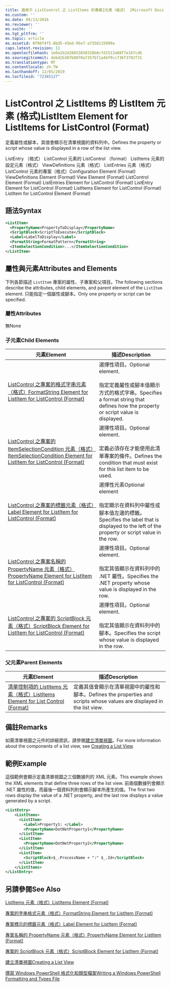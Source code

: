 ```yaml
---
title: 適用于 ListControl 之 ListItems 的專案2元素（格式） |Microsoft Docs
ms.custom: ''
ms.date: 09/13/2016
ms.reviewer: ''
ms.suite: ''
ms.tgt_pltfrm: ''
ms.topic: article
ms.assetid: 0f96f4f5-8bd5-43ed-95e7-a7358115999a
caps.latest.revision: 11
ms.openlocfilehash: 1e0a1b2d20853650328b8cfd1513a08f7e167cd6
ms.sourcegitcommit: debd2b38fb8070a7357bf1a4bf9cc736f3702f31
ms.translationtype: MT
ms.contentlocale: zh-TW
ms.lasthandoff: 12/05/2019
ms.locfileid: "72365127"
---
```

# <a name="listitem-element-for-listitems-for-listcontrol-format"></a><span data-ttu-id="d3716-102">ListControl 之 ListItems 的 ListItem 元素 (格式)</span><span class="sxs-lookup"><span data-stu-id="d3716-102">ListItem Element for ListItems for ListControl (Format)</span></span>

<span data-ttu-id="d3716-103">定義屬性或腳本，其值會顯示在清單視圖的資料列中。</span><span class="sxs-lookup"><span data-stu-id="d3716-103">Defines the property or script whose value is displayed in a row of the list view.</span></span>

<span data-ttu-id="d3716-104">ListEntry （格式） ListControl 元素的 ListControl （format） ListItems 元素的設定元素（格式） ViewDefinitions 元素（格式） ListEntries 元素（格式）ListControl 元素的專案（格式）</span><span class="sxs-lookup"><span data-stu-id="d3716-104">Configuration Element (Format) ViewDefinitions Element (Format) View Element (Format) ListControl Element (Format) ListEntries Element for ListControl (Format) ListEntry Element for ListControl (Format) ListItems Element for ListControl (Format) ListItem for ListControl Element (Format)</span></span>

## <a name="syntax"></a><span data-ttu-id="d3716-105">語法</span><span class="sxs-lookup"><span data-stu-id="d3716-105">Syntax</span></span>

```xml
<ListItem>
  <PropertyName>PropertyToDisplay</PropertyName>
  <ScriptBlock>ScriptToExecute</ScriptBlock>
  <Label>LabelToDisplay</Label>
  <FormatString>FormatPattern</FormatString>
  <ItemSelectionCondition>...</ItemSelectionCondition>
</ListItem>
```

## <a name="attributes-and-elements"></a><span data-ttu-id="d3716-106">屬性與元素</span><span class="sxs-lookup"><span data-stu-id="d3716-106">Attributes and Elements</span></span>

<span data-ttu-id="d3716-107">下列各節描述 `ListItem` 專案的屬性、子專案和父項目。</span><span class="sxs-lookup"><span data-stu-id="d3716-107">The following sections describe the attributes, child elements, and parent element of the `ListItem` element.</span></span> <span data-ttu-id="d3716-108">只能指定一個屬性或腳本。</span><span class="sxs-lookup"><span data-stu-id="d3716-108">Only one property or script can be specified.</span></span>

### <a name="attributes"></a><span data-ttu-id="d3716-109">屬性</span><span class="sxs-lookup"><span data-stu-id="d3716-109">Attributes</span></span>

<span data-ttu-id="d3716-110">無</span><span class="sxs-lookup"><span data-stu-id="d3716-110">None</span></span>

### <a name="child-elements"></a><span data-ttu-id="d3716-111">子元素</span><span class="sxs-lookup"><span data-stu-id="d3716-111">Child Elements</span></span>

|<span data-ttu-id="d3716-112">元素</span><span class="sxs-lookup"><span data-stu-id="d3716-112">Element</span></span>|<span data-ttu-id="d3716-113">描述</span><span class="sxs-lookup"><span data-stu-id="d3716-113">Description</span></span>|
|-------------|-----------------|
|[<span data-ttu-id="d3716-114">ListControl 之專案的格式字串元素（格式）</span><span class="sxs-lookup"><span data-stu-id="d3716-114">FormatString Element for ListItem for ListControl (Format)</span></span>](./formatstring-element-for-listitem-for-listcontrol-format.md)|<span data-ttu-id="d3716-115">選擇性項目。</span><span class="sxs-lookup"><span data-stu-id="d3716-115">Optional element.</span></span><br /><br /> <span data-ttu-id="d3716-116">指定定義屬性或腳本值顯示方式的格式字串。</span><span class="sxs-lookup"><span data-stu-id="d3716-116">Specifies a format string that defines how the property or script value is displayed.</span></span>|
|[<span data-ttu-id="d3716-117">ListControl 之專案的 ItemSelectionCondition 元素（格式）</span><span class="sxs-lookup"><span data-stu-id="d3716-117">ItemSelectionCondition Element for ListItem for ListControl (Format)</span></span>](./itemselectioncondition-element-for-listitem-for-listcontrol-format.md)|<span data-ttu-id="d3716-118">選擇性項目。</span><span class="sxs-lookup"><span data-stu-id="d3716-118">Optional element.</span></span><br /><br /> <span data-ttu-id="d3716-119">定義必須存在才能使用此清單專案的條件。</span><span class="sxs-lookup"><span data-stu-id="d3716-119">Defines the condition that must exist for this list item to be used.</span></span>|
|[<span data-ttu-id="d3716-120">ListControl 之專案的標籤元素（格式）</span><span class="sxs-lookup"><span data-stu-id="d3716-120">Label Element for ListItem for ListControl (Format)</span></span>](./label-element-for-listitem-for-listcontrol-format.md)|<span data-ttu-id="d3716-121">選擇性元素</span><span class="sxs-lookup"><span data-stu-id="d3716-121">Optional element</span></span><br /><br /> <span data-ttu-id="d3716-122">指定顯示在資料列中屬性或腳本值左邊的標籤。</span><span class="sxs-lookup"><span data-stu-id="d3716-122">Specifies the label that is displayed to the left of the property or script value in the row.</span></span>|
|[<span data-ttu-id="d3716-123">ListControl 之專案名稱的 PropertyName 元素（格式）</span><span class="sxs-lookup"><span data-stu-id="d3716-123">PropertyName Element for ListItem for ListControl (Format)</span></span>](./propertyname-element-for-listitem-for-listcontrol-format.md)|<span data-ttu-id="d3716-124">選擇性項目。</span><span class="sxs-lookup"><span data-stu-id="d3716-124">Optional element.</span></span><br /><br /> <span data-ttu-id="d3716-125">指定其值顯示在資料列中的 .NET 屬性。</span><span class="sxs-lookup"><span data-stu-id="d3716-125">Specifies the .NET property whose value is displayed in the row.</span></span>|
|[<span data-ttu-id="d3716-126">ListControl 之專案的 ScriptBlock 元素（格式）</span><span class="sxs-lookup"><span data-stu-id="d3716-126">ScriptBlock Element for ListItem for ListControl (Format)</span></span>](./scriptblock-element-for-listitem-for-listcontrol-format.md)|<span data-ttu-id="d3716-127">選擇性項目。</span><span class="sxs-lookup"><span data-stu-id="d3716-127">Optional element.</span></span><br /><br /> <span data-ttu-id="d3716-128">指定其值顯示在資料列中的腳本。</span><span class="sxs-lookup"><span data-stu-id="d3716-128">Specifies the script whose value is displayed in the row.</span></span>|

### <a name="parent-elements"></a><span data-ttu-id="d3716-129">父元素</span><span class="sxs-lookup"><span data-stu-id="d3716-129">Parent Elements</span></span>

|<span data-ttu-id="d3716-130">元素</span><span class="sxs-lookup"><span data-stu-id="d3716-130">Element</span></span>|<span data-ttu-id="d3716-131">描述</span><span class="sxs-lookup"><span data-stu-id="d3716-131">Description</span></span>|
|-------------|-----------------|
|[<span data-ttu-id="d3716-132">清單控制項的 ListItems 元素（格式）</span><span class="sxs-lookup"><span data-stu-id="d3716-132">ListItems Element for List Control (Format)</span></span>](./listitems-element-for-listentry-for-listcontrol-format.md)|<span data-ttu-id="d3716-133">定義其值會顯示在清單視圖中的屬性和腳本。</span><span class="sxs-lookup"><span data-stu-id="d3716-133">Defines the properties and scripts whose values are displayed in the list view.</span></span>|

## <a name="remarks"></a><span data-ttu-id="d3716-134">備註</span><span class="sxs-lookup"><span data-stu-id="d3716-134">Remarks</span></span>

<span data-ttu-id="d3716-135">如需清單視圖之元件的詳細資訊，請參閱[建立清單視圖](./creating-a-list-view.md)。</span><span class="sxs-lookup"><span data-stu-id="d3716-135">For more information about the components of a list view, see [Creating a List View](./creating-a-list-view.md).</span></span>

## <a name="example"></a><span data-ttu-id="d3716-136">範例</span><span class="sxs-lookup"><span data-stu-id="d3716-136">Example</span></span>

<span data-ttu-id="d3716-137">這個範例會顯示定義清單視圖之三個數據列的 XML 元素。</span><span class="sxs-lookup"><span data-stu-id="d3716-137">This example shows the XML elements that define three rows of the list view.</span></span> <span data-ttu-id="d3716-138">前兩個數據列會顯示 .NET 屬性的值，而最後一個資料列則會顯示腳本所產生的值。</span><span class="sxs-lookup"><span data-stu-id="d3716-138">The first two rows display the value of a .NET property, and the last row displays a value generated by a script.</span></span>

```xml
<ListEntry>
    <ListItems>
      <ListItem>
        <Label>Property1: </Label>
        <PropertyName>DotNetProperty1</PropertyName>
      </ListItem>
      <ListItem>
        <PropertyName>DotNetProperty2</PropertyName>
      </ListItem>
      <ListItem>
        <ScriptBlock>$_.ProcessName + ":" $_.Id</ScriptBlock>
      </ListItem>
    </ListItems>
</ListEntry>

```

## <a name="see-also"></a><span data-ttu-id="d3716-139">另請參閱</span><span class="sxs-lookup"><span data-stu-id="d3716-139">See Also</span></span>

[<span data-ttu-id="d3716-140">ListItems 元素（格式）</span><span class="sxs-lookup"><span data-stu-id="d3716-140">ListItems Element (Format)</span></span>](./listitems-element-for-listentry-for-listcontrol-format.md)

[<span data-ttu-id="d3716-141">專案的字串格式元素（格式）</span><span class="sxs-lookup"><span data-stu-id="d3716-141">FormatString Element for ListItem (Format)</span></span>](./formatstring-element-for-listitem-for-listcontrol-format.md)

[<span data-ttu-id="d3716-142">專案標示的標籤元素（格式）</span><span class="sxs-lookup"><span data-stu-id="d3716-142">Label Element for ListItem (Format)</span></span>](./label-element-for-listitem-for-listcontrol-format.md)

[<span data-ttu-id="d3716-143">專案名稱的 PropertyName 元素（格式）</span><span class="sxs-lookup"><span data-stu-id="d3716-143">PropertyName Element for ListItem (Format)</span></span>](./propertyname-element-for-listitem-for-listcontrol-format.md)

[<span data-ttu-id="d3716-144">專案的 ScriptBlock 元素（格式）</span><span class="sxs-lookup"><span data-stu-id="d3716-144">ScriptBlock Element for ListItem (Format)</span></span>](./scriptblock-element-for-listitem-for-listcontrol-format.md)

[<span data-ttu-id="d3716-145">建立清單視圖</span><span class="sxs-lookup"><span data-stu-id="d3716-145">Creating a List View</span></span>](./creating-a-list-view.md)

[<span data-ttu-id="d3716-146">撰寫 Windows PowerShell 格式化和類型檔案</span><span class="sxs-lookup"><span data-stu-id="d3716-146">Writing a Windows PowerShell Formatting and Types File</span></span>](./writing-a-powershell-formatting-file.md)

